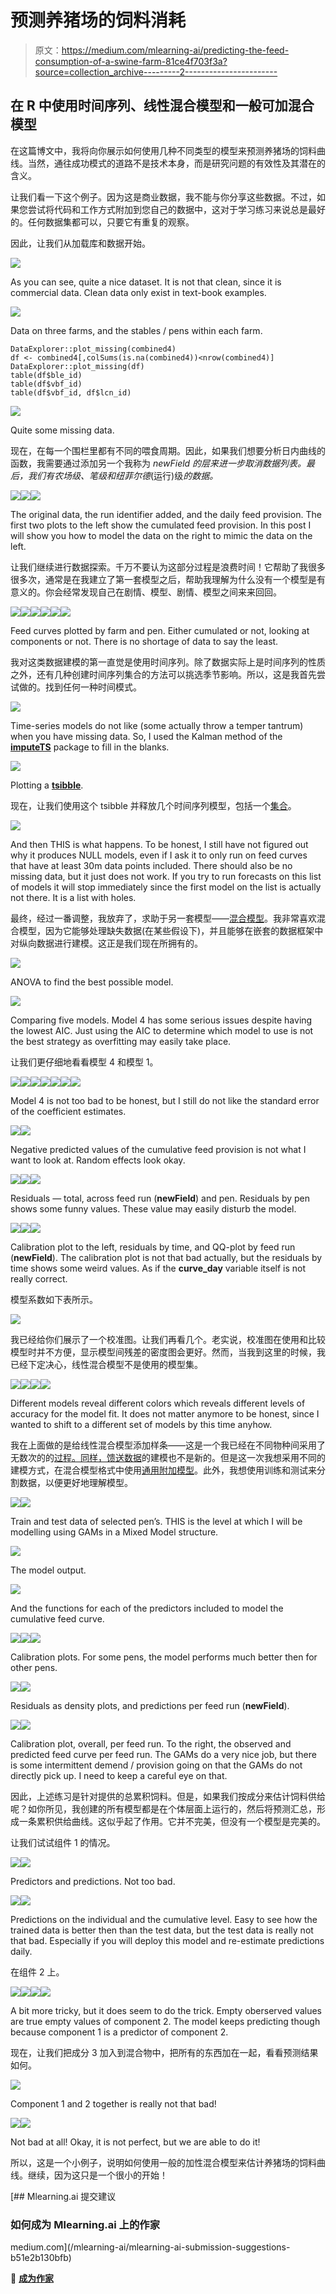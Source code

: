 # 预测养猪场的饲料消耗

> 原文：<https://medium.com/mlearning-ai/predicting-the-feed-consumption-of-a-swine-farm-81ce4f703f3a?source=collection_archive---------2----------------------->

## 在 R 中使用时间序列、线性混合模型和一般可加混合模型

在这篇博文中，我将向你展示如何使用几种不同类型的模型来预测养猪场的饲料曲线。当然，通往成功模式的道路不是技术本身，而是研究问题的有效性及其潜在的含义。

让我们看一下这个例子。因为这是商业数据，我不能与你分享这些数据。不过，如果您尝试将代码和工作方式附加到您自己的数据中，这对于学习练习来说总是最好的。任何数据集都可以，只要它有重复的观察。

因此，让我们从加载库和数据开始。

![](img/e57dd7f5b3f316ac3ddff01ed0107ae7.png)

As you can see, quite a nice dataset. It is not that clean, since it is commercial data. Clean data only exist in text-book examples.

![](img/5c4a1a3b3ac10c6cccf90d6787a9a353.png)

Data on three farms, and the stables / pens within each farm.

```
DataExplorer::plot_missing(combined4)
df <- combined4[,colSums(is.na(combined4))<nrow(combined4)]
DataExplorer::plot_missing(df)
table(df$ble_id)
table(df$vbf_id)
table(df$vbf_id, df$lcn_id)
```

![](img/d260392b308a8fe7f5d1dbb16c247edc.png)

Quite some missing data.

现在，在每一个围栏里都有不同的喂食周期。因此，如果我们想要分析日内曲线的函数，我需要通过添加另一个我称为 *newField 的层来进一步取消数据列表。*最后，我们有农场级、笔级和*纽菲尔德*(运行)级*的数据。*

![](img/f8a3ede31b0f570c9136720ab104f144.png)![](img/76c67b099289e793efe3df33ae61f4db.png)![](img/1075b05c8cedc7160e284bf1e5124300.png)

The original data, the run identifier added, and the daily feed provision. The first two plots to the left show the cumulated feed provision. In this post I will show you how to model the data on the right to mimic the data on the left.

让我们继续进行数据探索。千万不要认为这部分过程是浪费时间！它帮助了我很多很多次，通常是在我建立了第一套模型之后，帮助我理解为什么没有一个模型是有意义的。你会经常发现自己在剧情、模型、剧情、模型之间来来回回。

![](img/d4c744d86fc4b2b9af4c682cba251e60.png)![](img/567dd6bc50f1a7a7b647b92e0f242621.png)![](img/a989c2a19e944de638effeaa1c5b605a.png)![](img/83991f8e537abde37159cc2d834e3663.png)![](img/ce9e8ff0f76e3d6c87e5a37a4ad2eafb.png)![](img/6ef055d4214674fcd395a1e2a987ce0f.png)

Feed curves plotted by farm and pen. Either cumulated or not, looking at components or not. There is no shortage of data to say the least.

我对这类数据建模的第一直觉是使用时间序列。除了数据实际上是时间序列的性质之外，还有几种创建时间序列集合的方法可以挑选季节影响。所以，这是我首先尝试做的。找到任何一种时间模式。

![](img/19fb6f15221aab675cc8f604dd5e3a6c.png)

Time-series models do not like (some actually throw a temper tantrum) when you have missing data. So, I used the Kalman method of the [**imputeTS**](https://cran.r-project.org/web/packages/imputeTS/index.html) package to fill in the blanks.

![](img/8c3a3ad3b1fd781d32407b5bacb67c99.png)

Plotting a [**tsibble**](https://tsibble.tidyverts.org/).

现在，让我们使用这个 tsibble 并释放几个时间序列模型，包括一个[集合](https://blog.devgenius.io/ensemble-models-using-caret-in-r-d54e4e646968)。

![](img/048ebb48d75384abaf1e05beefaab0ed.png)

And then THIS is what happens. To be honest, I still have not figured out why it produces NULL models, even if I ask it to only run on feed curves that have at least 30m data points included. There should also be no missing data, but it just does not work. If you try to run forecasts on this list of models it will stop immediately since the first model on the list is actually not there. It is a list with holes.

最终，经过一番调整，我放弃了，求助于另一套模型——[混合模型](/mlearning-ai/introduction-to-mixed-models-in-r-9c017fd83a63)。我非常喜欢混合模型，因为它能够处理缺失数据(在某些假设下)，并且能够在嵌套的数据框架中对纵向数据进行建模。这正是我们现在所拥有的。

![](img/96ea4108e11123ce24313675e30b0c0a.png)

ANOVA to find the best possible model.

![](img/959af043dc63a795c18a1546982d3171.png)

Comparing five models. Model 4 has some serious issues despite having the lowest AIC. Just using the AIC to determine which model to use is not the best strategy as overfitting may easily take place.

让我们更仔细地看看模型 4 和模型 1。

![](img/faae1a37b775f4b9593744d69df64a7e.png)![](img/472eb27cf1a934e49603d7dfacf3e32b.png)![](img/0e2cdd94fe89dbf2c0e42514a62e3dfa.png)![](img/cad8b27d58afe687427fd5a9f9056eeb.png)![](img/acb79e3b3dc574ddcd71ff4ba8e3e901.png)![](img/994960ea1933f4c5f32083eb1431dec3.png)![](img/180d9a45b1fbcd53894590583a4a33ba.png)

Model 4 is not too bad to be honest, but I still do not like the standard error of the coefficient estimates.

![](img/1293276907675c4be9e579e9a27695f7.png)![](img/f000c89de45e35aa12294cb8e11a3126.png)

Negative predicted values of the cumulative feed provision is not what I want to look at. Random effects look okay.

![](img/ad67450ebb7a68007faf10461dbbcf54.png)![](img/6f98fd9f5467017ce457d4052de461c5.png)![](img/71081863c8551276b3a63fb13b798d62.png)

Residuals — total, across feed run (**newField**) and pen. Residuals by pen shows some funny values. These value may easily disturb the model.

![](img/8a6091494317a457c6b6800778e858fe.png)![](img/371580281221fb6db73ffebc615ce491.png)![](img/9c247514e47c22372e6f8670fca37c13.png)

Calibration plot to the left, residuals by time, and QQ-plot by feed run (**newField**). The calibration plot is not that bad actually, but the residuals by time shows some weird values. As if the **curve_day** variable itself is not really correct.

模型系数如下表所示。

![](img/18a72db31cbca4f29f7ec13355f1a222.png)

我已经给你们展示了一个校准图。让我们再看几个。老实说，校准图在使用和比较模型时并不方便，显示模型间残差的密度图会更好。然而，当我到这里的时候，我已经下定决心，线性混合模型不是使用的模型集。

![](img/5890d17d80332c3f4e2770c93d1cf1a3.png)![](img/d774bf621996610ea35195cedb3c4e9e.png)![](img/8c6e7890bd9687dea69486fc13a170ca.png)![](img/af748e8b84164c38a34e2143a0493414.png)

Different models reveal different colors which reveals different levels of accuracy for the model fit. It does not matter anymore to be honest, since I wanted to shift to a different set of models by this time anyhow.

我在上面做的是给线性混合模型添加样条——这是一个我已经在不同物种间采用了无数次的的[过程。同样，](/mlearning-ai/growth-modeling-in-ruminants-fbeb08fa58ab)[馈送数据](https://blog.devgenius.io/modelling-feed-intake-data-in-swine-1af3d72f263d)的建模也不是新的。但是这一次我想采用不同的建模方式，在混合模型格式中使用[通用附加模型](https://blog.devgenius.io/dose-response-response-surface-designs-and-splines-using-sas-42535db1302e)。此外，我想使用训练和测试来分割数据，以便更好地理解模型。

![](img/4b76fe82b7e9ef2cd891ec4c980db2b9.png)![](img/fd18f9c0f3756986062b9b9ccddc21c4.png)

Train and test data of selected pen’s. THIS is the level at which I will be modelling using GAMs in a Mixed Model structure.

![](img/fea552ea80bdbf2878c0e2ac1568ca56.png)

The model output.

![](img/a4c3c995f57f93d33b91527ce7d3ed23.png)

And the functions for each of the predictors included to model the cumulative feed curve.

![](img/1a52e7cc65274a0902e4d29a0a3cbc26.png)![](img/066487c9080ebfdb0b76580fb5702927.png)![](img/c0d2df20f2a1973c2ccd0fa4ea6ddef0.png)

Calibration plots. For some pens, the model performs much better then for other pens.

![](img/1fc97cdf14e30dac6abcfc00853084f3.png)![](img/daa2c52c6d616840413f33ea4fd879ff.png)

Residuals as density plots, and predictions per feed run (**newField**).

![](img/fd58705cf026755eb7e188cb84360c85.png)![](img/fedb992c60a7021a6579efa8e0f7f284.png)

Calibration plot, overall, per feed run. To the right, the observed and predicted feed curve per feed run. The GAMs do a very nice job, but there is some intermittent demend / provision going on that the GAMs do not directly pick up. I need to keep a careful eye on that.

因此，上述练习是针对提供的总累积饲料。但是，如果我们按成分来估计饲料供给呢？如你所见，我创建的所有模型都是在个体层面上运行的，然后将预测汇总，形成一条累积供给曲线。这似乎起了作用。它并不完美，但没有一个模型是完美的。

让我们试试组件 1 的情况。

![](img/b531e0c9b96150ba5754d8522b458dc2.png)![](img/adfa0c782120988e33bc3e09de34f32e.png)

Predictors and predictions. Not too bad.

![](img/a766f64d44dff0d151618f6c7990a1f8.png)![](img/a4e7cd6d19acf23d16451122a203d961.png)

Predictions on the individual and the cumulative level. Easy to see how the trained data is better then than the test data, but the test data is really not that bad. Especially if you will deploy this model and re-estimate predictions daily.

在组件 2 上。

![](img/47964d925b87ce283e9a35a448bce8aa.png)![](img/51053bf539e18ea8269153c91561a392.png)![](img/92008a30ca6aef294b2600e42ee5eccb.png)![](img/f3e976aec886d169030546bb33079ed2.png)

A bit more tricky, but it does seem to do the trick. Empty oberserved values are true empty values of component 2\. The model keeps predicting though because component 1 is a predictor of component 2.

现在，让我们把成分 3 加入到混合物中，把所有的东西加在一起，看看预测结果如何。

![](img/c1f19271e5da95229fdf6a64e1e1a153.png)

Component 1 and 2 together is really not that bad!

![](img/af730ad9e7c7afd44e165ed3391c4ad9.png)![](img/2e7dc5056af415984dde24e51aecd7f8.png)

Not bad at all! Okay, it is not perfect, but we are able to do it!

所以，这是一个小例子，说明如何使用一般的加性混合模型来估计养猪场的饲料曲线。继续，因为这只是一个很小的开始！

[](/mlearning-ai/mlearning-ai-submission-suggestions-b51e2b130bfb) [## Mlearning.ai 提交建议

### 如何成为 Mlearning.ai 上的作家

medium.com](/mlearning-ai/mlearning-ai-submission-suggestions-b51e2b130bfb) 

🔵 [**成为作家**](/mlearning-ai/mlearning-ai-submission-suggestions-b51e2b130bfb)